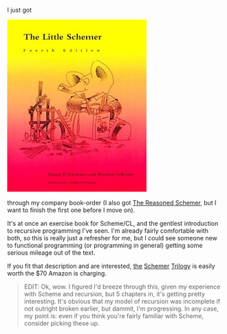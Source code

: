 I just got 

![](/static/img/little-schemer.jpg)

through my company book-order (I also got [The Reasoned Schemer](http://mitpress.mit.edu/catalog/item/default.asp?ttype=2&tid=10663), but I want to finish the first one before I move on).

It's at once an exercise book for Scheme/CL, and the gentlest introduction to recursive programming I've seen. I'm already fairly comfortable with both, so this is really just a refresher for me, but I could see someone new to functional programming (or programming in general) getting some serious mileage out of the text.

If you fit that description and are interested, [the](http://www.amazon.com/Little-Schemer-Daniel-P-Friedman/dp/0262560992) [Schemer](http://www.amazon.com/Seasoned-Schemer-Daniel-P-Friedman/dp/026256100X/ref=pd_bxgy_b_img_b) [Trilogy](http://www.amazon.com/Reasoned-Schemer-Daniel-P-Friedman/dp/0262562146/ref=pd_bxgy_b_img_c) is easily worth the $70 Amazon is charging.

> EDIT: Ok, wow. I figured I'd breeze through this, given my experience with Scheme and recursion, but 5 chapters in, it's getting pretty interesting. It's obvious that my model of recursion was incomplete if not outright broken earlier, but dammit, I'm progressing. In any case, my point is: even if you think you're fairly familiar with Scheme, consider picking these up.  
